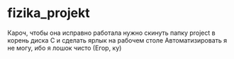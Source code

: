 # fizika_projekt
Кароч, чтобы она исправно работала нужно скинуть папку project в корень диска C и сделать ярлык на рабочем столе
Автоматизировать я не могу, ибо я лошок чисто (Егор, ку) 
